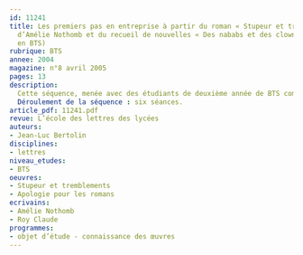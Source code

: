```yaml
---
id: 11241
title: Les premiers pas en entreprise à partir du roman « Stupeur et tremblements »,
  d’Amélie Nothomb et du recueil de nouvelles « Des nababs et des clowns » (séquence
  en BTS)
rubrique: BTS
annee: 2004
magazine: n°8 avril 2005
pages: 13
description: 
  Cette séquence, menée avec des étudiants de deuxième année de BTS comptabilité et gestion des organisations (2 h par semaine), souhaite montrer que le cours de français en section de technicien supérieur ne se réduit ni à l’apprentissage des outils de la communication ni à la préparation méthodique de l’examen. Au-delà de l’utilité pratique et immédiate que les étudiants trouvent dans la rédaction d’un CV, d’une lettre ou d’un rapport, un désir de culture générale se manifeste chez nombre d’entre eux qui veulent concilier professionnalisme et références culturelles. La littérature peut contribuer à la constitution de repères et de références adaptés à des étudiants en formation professionnelle.
  Déroulement de la séquence : six séances.
article_pdf: 11241.pdf
revue: L’école des lettres des lycées
auteurs:
- Jean-Luc Bertolin
disciplines:
- lettres
niveau_etudes:
- BTS
oeuvres:
- Stupeur et tremblements
- Apologie pour les romans
ecrivains:
- Amélie Nothomb
- Roy Claude
programmes:
- objet d’étude - connaissance des œuvres
---
```

